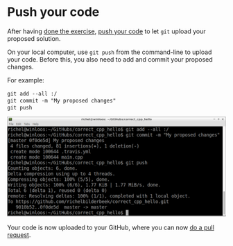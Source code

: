 # Push your code 

After having [done the exercise](do_the_exercise.md), [push your code](push_your_code.md) to let `git` upload your proposed solution.

On your local computer, use `git push` from the command-line to upload your code.
Before this, you also need to add and commit your proposed changes.

For example:

```
git add --all :/
git commit -m "My proposed changes"
git push
```

![Push your code](pics/push.png)

Your code is now uploaded to your GitHub, where you can now [do a pull request](do_a_pull_request.md).

